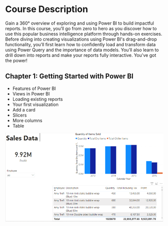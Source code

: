 # Course Description
Gain a 360° overview of exploring and using Power BI to build impactful reports. In this course, you’ll go from zero to hero as you discover how to use this popular business intelligence platform through hands-on exercises. Before diving into creating visualizations using Power BI's drag-and-drop functionality, you’ll first learn how to confidently load and transform data using Power Query and the importance of data models. You’ll also learn to drill down into reports and make your reports fully interactive. You've got the power!

## Chapter 1: Getting Started with Power BI
- Features of Power BI
- Views in Power BI
- Loading existing reports
- Your first visualization
- Add a card
- Slicers
- More columns
- Table

![Chapter 1](https://github.com/pongsakorn-onnim/Data-Analyst-in-Power-BI/blob/main/Course%201%20Introduction%20to%20Power%20BI/course1_chapter1_result.png)
